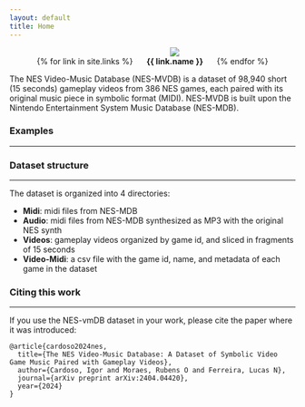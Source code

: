 ```yaml
---
layout: default
title: Home
---
```


<!-- Important links -->
<div style="text-align: center;">
    <ul style="list-style: none; display: inline; margin: 0 auto; padding: 0;">
        {% for link in site.links %}
        <li style="display: inline-block; margin: 0px 20px;">
            <a href="{{ link.url }}"><img src="{{ link.icon }}"/></a>
            <h4 style="margin: 0; padding: 0;">{{ link.name }}</h4>
        </li>
        {% endfor %}
    </ul>
</div>
    

The NES Video-Music Database (NES-MVDB) is a dataset of 98,940 short (15 seconds) gameplay videos from 386 NES games, each paired with its original music piece in symbolic format (MIDI). NES-MVDB is built upon the Nintendo Entertainment System Music Database (NES-MDB).

### Examples
---

### Dataset structure
---

The dataset is organized into 4 directories:
- **Midi**: midi files from NES-MDB
- **Audio**: midi files from NES-MDB synthesized as MP3 with the original NES synth
- **Videos**: gameplay videos organized by game id, and sliced in fragments of 15 seconds
- **Video-Midi**: a csv file with the game id, name, and metadata of each game in the dataset

### Citing this work
---

If you use the NES-vmDB dataset in your work, please cite the paper where it was introduced:

```
@article{cardoso2024nes,
  title={The NES Video-Music Database: A Dataset of Symbolic Video Game Music Paired with Gameplay Videos},
  author={Cardoso, Igor and Moraes, Rubens O and Ferreira, Lucas N},
  journal={arXiv preprint arXiv:2404.04420},
  year={2024}
}
```

